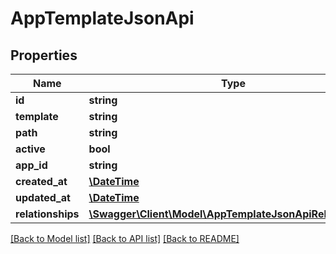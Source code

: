 # AppTemplateJsonApi

## Properties
Name | Type | Description | Notes
------------ | ------------- | ------------- | -------------
**id** | **string** |  | [optional] 
**template** | **string** |  | 
**path** | **string** |  | 
**active** | **bool** |  | 
**app_id** | **string** |  | 
**created_at** | [**\DateTime**](\DateTime.md) |  | 
**updated_at** | [**\DateTime**](\DateTime.md) |  | [optional] 
**relationships** | [**\Swagger\Client\Model\AppTemplateJsonApiRelationships**](AppTemplateJsonApiRelationships.md) |  | [optional] 

[[Back to Model list]](../../README.md#documentation-for-models) [[Back to API list]](../../README.md#documentation-for-api-endpoints) [[Back to README]](../../README.md)

